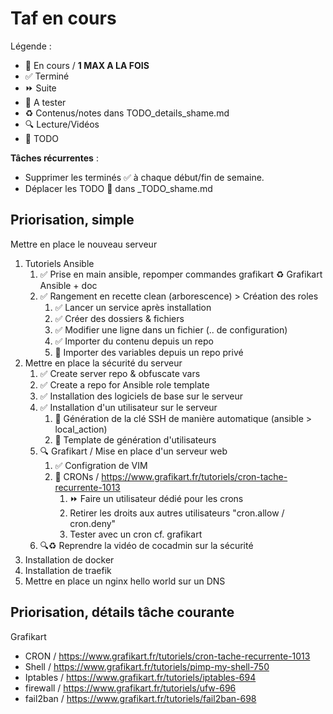 # Taf en cours

Légende :

- 🚀  En cours / **1 MAX A LA FOIS**
- ✅  Terminé
- ⏩  Suite
- 📌 A tester
- ♻️  Contenus/notes dans TODO_details_shame.md
- 🔍  Lecture/Vidéos
- 🌱 TODO

**Tâches récurrentes** :

- Supprimer les terminés ✅ à chaque début/fin de semaine.
- Déplacer les TODO 🌱 dans _TODO_shame.md

## Priorisation, simple

Mettre en place le nouveau serveur

1. Tutoriels Ansible
   1. ✅ Prise en main ansible, repomper commandes grafikart ♻️ Grafikart Ansible + doc
   2. ✅ Rangement en recette clean (arborescence) > Création des roles
      1. ✅ Lancer un service après installation
      2. ✅ Créer des dossiers & fichiers
      3. ✅ Modifier une ligne dans un fichier (.. de configuration)
      4. ✅ Importer du contenu depuis un repo
      5. 🌱 Importer des variables depuis un repo privé
2. Mettre en place la sécurité du serveur
   1. ✅ Create server repo & obfuscate vars
   2. ✅ Create a repo for Ansible role template
   3. ✅ Installation des logiciels de base sur le serveur
   4. ✅ Installation d'un utilisateur sur le serveur
      1. 🌱 Génération de la clé SSH de manière automatique (ansible > local_action)
      2. 🌱 Template de génération d'utilisateurs
   5. 🔍 Grafikart / Mise en place d'un serveur web
      1. ✅ Configration de VIM
      2. 🚀 CRONs / https://www.grafikart.fr/tutoriels/cron-tache-recurrente-1013
         1. ⏩ Faire un utilisateur dédié pour les crons
         2. Retirer les droits aux autres utilisateurs "cron.allow / cron.deny"
         3. Tester avec un cron cf. grafikart
   6. 🔍♻️ Reprendre la vidéo de cocadmin sur la sécurité
3. Installation de docker
4. Installation de traefik
5. Mettre en place un nginx hello world sur un DNS

## Priorisation, détails tâche courante

Grafikart

- CRON / https://www.grafikart.fr/tutoriels/cron-tache-recurrente-1013
- Shell / https://www.grafikart.fr/tutoriels/pimp-my-shell-750
- Iptables / https://www.grafikart.fr/tutoriels/iptables-694
- firewall / https://www.grafikart.fr/tutoriels/ufw-696
- fail2ban / https://www.grafikart.fr/tutoriels/fail2ban-698
